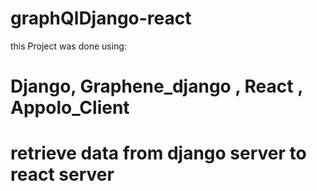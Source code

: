 # graphQlDjango-react
this Project was done using: 
# Django, Graphene_django , React , Appolo_Client
# retrieve data from django server to react server 
